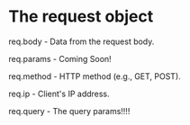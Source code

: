# The request object

req.body - Data from the request body.

req.params - Coming Soon!

req.method - HTTP method (e.g., GET, POST).

req.ip - Client's IP address.

req.query - The query params!!!!